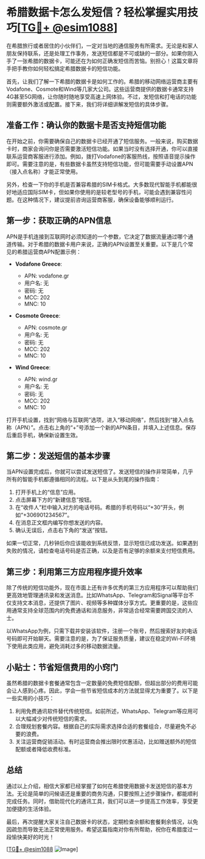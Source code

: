 # 希腊数据卡怎么发短信？轻松掌握实用技巧[[TG💪+ @esim1088](https://t.me/s/esim1088)]

在希腊旅行或者居住的小伙伴们，一定对当地的通信服务有所需求。无论是和家人朋友保持联系，还是处理工作事务，发送短信都是不可或缺的一部分。如果你刚入手了一张希腊的数据卡，可能还在为如何正确发短信而苦恼。别担心！这篇文章将手把手教你如何轻松搞定希腊数据卡的短信功能。

首先，让我们了解一下希腊的数据卡是如何工作的。希腊的移动网络运营商主要有Vodafone、Cosmote和Wind等几家大公司。这些运营商提供的数据卡通常支持4G甚至5G网络，让你随时随地享受高速上网体验。不过，发短信和打电话的功能则需要额外激活或配置。接下来，我们将详细讲解发短信的具体步骤。

## 准备工作：确认你的数据卡是否支持短信功能

在开始之前，你需要确保自己的数据卡已经开通了短信服务。一般来说，购买数据卡时，商家会询问你是否需要激活短信功能。如果当时没有选择开通，你可以直接联系运营商客服进行添加。例如，拨打Vodafone的客服热线，按照语音提示操作即可。需要注意的是，有些数据卡虽然支持短信功能，但可能需要手动设置APN（接入点名称）才能正常使用。

另外，检查一下你的手机是否兼容希腊的SIM卡格式。大多数现代智能手机都能很好地适应国际SIM卡，但如果你使用的是较老型号的手机，可能会遇到兼容性问题。在这种情况下，建议提前咨询运营商客服，确保设备能够顺利运行。

## 第一步：获取正确的APN信息

APN是手机连接到互联网时必须知道的一个参数，它决定了数据流量通过哪个通道传输。对于希腊的数据卡用户来说，正确的APN设置至关重要。以下是几个常见的希腊运营商APN配置示例：

- **Vodafone Greece**:
  - APN: vodafone.gr
  - 用户名: 无
  - 密码: 无
  - MCC: 202
  - MNC: 10

- **Cosmote Greece**:
  - APN: cosmote.gr
  - 用户名: 无
  - 密码: 无
  - MCC: 202
  - MNC: 10

- **Wind Greece**:
  - APN: wind.gr
  - 用户名: 无
  - 密码: 无
  - MCC: 202
  - MNC: 10

打开手机设置，找到“网络与互联网”选项，进入“移动网络”，然后找到“接入点名称（APN）”。点击右上角的“+”号添加一个新的APN条目，并填入上述信息。保存后重启手机，确保新设置生效。

## 第二步：发送短信的基本步骤

当APN设置完成后，你就可以尝试发送短信了。发送短信的操作非常简单，几乎所有的智能手机都遵循相同的流程。以下是从头到尾的操作指南：

1. 打开手机上的“信息”应用。
2. 点击屏幕下方的“新建信息”按钮。
3. 在“收件人”栏中输入对方的电话号码。希腊的手机号码以“+30”开头，例如“+306901234567”。
4. 在消息正文框内编写你想发送的内容。
5. 确认无误后，点击右下角的“发送”按钮。

如果一切正常，几秒钟后你应该能收到系统反馈，显示短信已成功发送。如果遇到失败的情况，请检查电话号码是否正确，以及是否有足够的余额来支付短信费用。

## 第三步：利用第三方应用程序提升效率

除了传统的短信功能外，现在市面上还有许多优秀的第三方应用程序可以帮助我们更高效地管理通讯录和发送消息。比如WhatsApp、Telegram和Signal等平台不仅支持文本消息，还提供了图片、视频等多种媒体分享方式。更重要的是，这些应用通常支持全球范围内的免费通话和消息服务，非常适合经常需要跨国交流的人士。

以WhatsApp为例，只需下载并安装该软件，注册一个账号，然后搜索好友的电话号码即可开始聊天。需要注意的是，为了保证服务质量，建议在稳定的Wi-Fi环境下使用此类应用，避免消耗过多的移动数据流量。

## 小贴士：节省短信费用的小窍门

虽然希腊的数据卡套餐通常包含一定数量的免费短信配额，但超出部分的费用可能会让人感到心疼。因此，学会一些节省短信成本的方法就显得尤为重要了。以下是一些实用的小技巧：

1. 利用免费通讯软件替代传统短信。如前所述，WhatsApp、Telegram等应用可以大幅减少对传统短信的需求。
2. 合理规划套餐内容。根据自己的实际需求选择合适的套餐组合，尽量避免不必要的浪费。
3. 关注运营商促销活动。有时运营商会推出限时优惠活动，比如赠送额外的短信配额或者降低收费标准。

## 总结

通过以上介绍，相信大家都已经掌握了如何在希腊使用数据卡发送短信的基本方法。无论是简单的问候语还是重要的商务沟通，只要按照上述步骤操作，都能顺利完成任务。同时，借助现代化的通讯工具，我们可以进一步提高工作效率，享受更加便捷的生活体验。

最后，再次提醒大家关注自己数据卡的状态，定期检查余额和套餐剩余情况，以免因疏忽而导致无法正常使用服务。希望这篇指南对你有所帮助，祝你在希腊度过一段愉快美好的时光！

[[TG💪+ @esim1088](https://t.me/s/esim1088) ![Image](https://i.postimg.cc/4NQfJmqS/Snipaste-2025-05-13-00-14-12.png)]